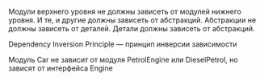 Модули верхнего уровня не должны зависеть от модулей нижнего уровня.
И те, и другие должны зависеть от абстракций.
Абстракции не должны зависеть от деталей.
Детали должны зависеть от абстракций.


Dependency Inversion Principle — принцип инверсии зависимости

Модуль Car не зависит от модуля PetrolEngine или DieselPetrol, но зависят  от интерфейса Engine